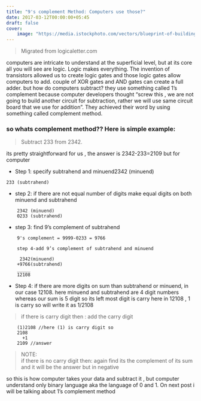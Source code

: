 ```yaml
---
title: "9's complement Method: Computers use those?"
date: 2017-03-12T00:00:00+05:45
draft: false
cover:
    image: "https://media.istockphoto.com/vectors/blueprint-of-building-vector-id510230824?k=20&m=510230824&s=612x612&w=0&h=r7Ja-6GUzK5QVumR79ZhLiXACHRg9oDmbQ_fH5ZGvVk="
---
```


> Migrated from logicaletter.com 

computers are intricate to understand at the superficial level, but at its core all you will see are logic. Logic makes everything. The invention of transistors allowed us to create logic gates and those logic gates allow computers to add. couple of XOR gates and AND gates can create a full adder. but how do computers subtract? they use something called 1’s complement because computer developers thought “screw this , we are not going to build another circuit for subtraction, rather we will use same circuit board that we use for addition”. They achieved their word by using something called complement method.

### so whats complement method?? Here is simple example:

> Subtract 233 from 2342.

its pretty straightforward for us , the answer is 2342-233=2109 but for computer

-  Step 1: specify subtrahend and minuend2342 (minuend)

```
233 (subtrahend)
```

- step 2: if there are not equal number of digits make equal digits on both minuend and subtrahend

```
    2342 (minuend)
    0233 (subtrahend)
```
- step 3: find 9’s complement  of subtrahend

```
    9's complement = 9999-0233 = 9766

    step 4-add 9’s complement of subtrahend and minuend

     2342(minuend)
    +9766(subtrahend)
    _____
    12108
```

- Step 4: if there are more digits on sum than subtrahend or minuend, in our case 12108. here minuend and subtrahend are 4 digit numbers whereas our sum is 5 digit so its left most digit is carry here in 12108 , 1 is carry so will write it as 1/2108

>if there is carry digit then :
>add the carry digit

        (1)2108 //here (1) is carry digit so
        2108
          +1
        2109 //answer

> NOTE:  
>if there is no carry digit then:
> again find its the complement of its sum and it will be the answer but in negative

so this is how computer takes your data and subtract it , but computer understand only binary language aka the language of 0 and 1. On next post i will be talking about 1’s complement method
